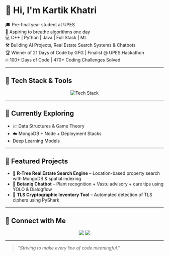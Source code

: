 # 👋 Hi, I'm Kartik Khatri

🎓 Pre-final year student at UPES  
🧠 Aspiring to breathe algorithms one day  
💻 C++ | Python | Java | Full Stack | ML  
🛠 Building AI Projects, Real Estate Search Systems & Chatbots  
🏆 Winner of 21 Days of Code by GFG | Finalist @ UPES Hackathon  
🔥 100+ Days of Code | 470+ Coding Challenges Solved

---

## 🧰 Tech Stack & Tools

<p align="center">
  <img src="https://skillicons.dev/icons?i=cpp,py,java,js,react,nodejs,mongodb,git,github,vscode,linux" alt="Tech Stack" />
</p>

---

## 🌱 Currently Exploring

- 📈 Data Structures & Game Theory
- ☁️ MongoDB + Node + Deployment Stacks
- Deep Learning Models

---

## 💼 Featured Projects

- 🏡 **R-Tree Real Estate Search Engine** – Location-based property search with MongoDB & spatial indexing  
- 🌿 **Botaniq Chatbot** – Plant recognition + Vastu advisory + care tips using YOLO & Dialogflow  
- 🔐 **TLS Cryptographic Inventory Tool** – Automated detection of TLS ciphers using PyShark

---

## 🔗 Connect with Me

<p align="center">
  <a href="hhtps://linkedin.com/in/kartik-khatri-509723201"><img src="https://img.shields.io/badge/LinkedIn-kartik--khatri-blue?style=for-the-badge&logo=linkedin" /></a>
  <a href="https://github.com/KartikProgrammed"><img src="https://img.shields.io/badge/GitHub-kartik--khatri-black?style=for-the-badge&logo=github" /></a>
</p>

---

> _“Striving to make every line of code meaningful.”_
